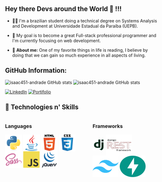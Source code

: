 ## Hey there Devs around the World 📡 !!!

<!-- Presentation -->
<p>
  
  - 🧑‍💻 I'm a brazilian student doing a technical degree on Systems Analysis and Development at Universidade Estadual da Paraíba (UEPB).
  
  - 🤖 My goal is to become a great Full-stack professional programmer and I'm currently focusing on web development.

  - 📖 <b>About me:</b> One of my favorite things in life is reading, I believe by doing that we can gain so much experience in all aspects of living.
</p>

<h2>GitHub Information:</h2>

<!-- GithubStats -->
![isaac451-andrade GitHub stats](https://github-readme-stats.vercel.app/api?username=isaac451-andrade&show_icons=true&theme=shades-of-purple)
![isaac451-andrade  GitHub stats](https://github-readme-stats.vercel.app/api/top-langs?username=isaac451-andrade&show_icons=true&theme=shades-of-purple)


[![LinkedIn](https://img.shields.io/badge/LinkedIn-0077B5?style=for-the-badge&logo=linkedin&logoColor=white)](www.linkedin.com/in/isaaclima451)
[![Portifolio](https://img.shields.io/badge/Site%20portifolio-0c77c8)](https://portifolio-isaac.vercel.app/)

## 🔱 Technologies n' Skills
<div style="display: flex; justify-content: space-evenly;">
  <div>
    <h3>Languages</h3>
    <img align="center" alt="Python" height="55" width="55" src="https://raw.githubusercontent.com/devicons/devicon/master/icons/python/python-original.svg">
    <img align="center" alt="Java" height="55" width="55" src="https://raw.githubusercontent.com/devicons/devicon/master/icons/java/java-original.svg">
    <img align="center" alt="HTML5" height="55" width="55" src="https://raw.githubusercontent.com/devicons/devicon/master/icons/html5/html5-original-wordmark.svg">
    <img align="center" alt="CSS3" height="55" width="55" src="https://raw.githubusercontent.com/devicons/devicon/master/icons/css3/css3-original-wordmark.svg">
    <img align="center" alt="Sass" height="55" width="55" src="https://github.com/devicons/devicon/blob/master/icons/sass/sass-original.svg">
    <img align="center" alt="JavaScript" height="55" width="55" src="https://raw.githubusercontent.com/devicons/devicon/master/icons/javascript/javascript-original.svg">
    <img align="center" alt="Jquery" height="55" width="55" src="https://github.com/devicons/devicon/blob/master/icons/jquery/jquery-original-wordmark.svg">
  </div>

  <div>
    <h3>Frameworks</h3>
    <img align="center" alt="Django" height="35" width="40" src="https://github.com/devicons/devicon/blob/master/icons/django/django-plain.svg">
    <img align="center" alt="DjangoRest" height="70" width="85" src="https://github.com/devicons/devicon/blob/master/icons/djangorest/djangorest-original.svg">
    <img align="center" alt="TailWindCSS" height="70" width="85" src="https://github.com/devicons/devicon/blob/master/icons/tailwindcss/tailwindcss-original.svg">
    <img align="center" alt="FastAPI" height="70" width="85" src="https://github.com/devicons/devicon/blob/master/icons/fastapi/fastapi-original.svg">
  </div>
</div>
